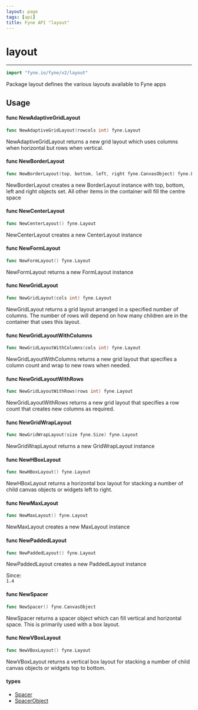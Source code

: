 ```yaml
---
layout: page
tags: [api]
title: Fyne API "layout"
---
```


# layout
---
```go
import "fyne.io/fyne/v2/layout"
```

Package layout defines the various layouts available to Fyne apps

## Usage

#### func  NewAdaptiveGridLayout

```go
func NewAdaptiveGridLayout(rowcols int) fyne.Layout
```
NewAdaptiveGridLayout returns a new grid layout which uses columns when horizontal but rows when vertical.

#### func  NewBorderLayout

```go
func NewBorderLayout(top, bottom, left, right fyne.CanvasObject) fyne.Layout
```
NewBorderLayout creates a new BorderLayout instance with top, bottom, left and right objects set. All other items in the container will fill the centre space

#### func  NewCenterLayout

```go
func NewCenterLayout() fyne.Layout
```
NewCenterLayout creates a new CenterLayout instance

#### func  NewFormLayout

```go
func NewFormLayout() fyne.Layout
```
NewFormLayout returns a new FormLayout instance

#### func  NewGridLayout

```go
func NewGridLayout(cols int) fyne.Layout
```
NewGridLayout returns a grid layout arranged in a specified number of columns. The number of rows will depend on how many children are in the container that uses this layout.

#### func  NewGridLayoutWithColumns

```go
func NewGridLayoutWithColumns(cols int) fyne.Layout
```
NewGridLayoutWithColumns returns a new grid layout that specifies a column count and wrap to new rows when needed.

#### func  NewGridLayoutWithRows

```go
func NewGridLayoutWithRows(rows int) fyne.Layout
```
NewGridLayoutWithRows returns a new grid layout that specifies a row count that creates new columns as required.

#### func  NewGridWrapLayout

```go
func NewGridWrapLayout(size fyne.Size) fyne.Layout
```
NewGridWrapLayout returns a new GridWrapLayout instance

#### func  NewHBoxLayout

```go
func NewHBoxLayout() fyne.Layout
```
NewHBoxLayout returns a horizontal box layout for stacking a number of child canvas objects or widgets left to right.

#### func  NewMaxLayout

```go
func NewMaxLayout() fyne.Layout
```
NewMaxLayout creates a new MaxLayout instance

#### func  NewPaddedLayout

```go
func NewPaddedLayout() fyne.Layout
```
NewPaddedLayout creates a new PaddedLayout instance


<div class="since">Since: <code>
1.4</code></div>

#### func  NewSpacer

```go
func NewSpacer() fyne.CanvasObject
```
NewSpacer returns a spacer object which can fill vertical and horizontal space. This is primarily used with a box layout.

#### func  NewVBoxLayout

```go
func NewVBoxLayout() fyne.Layout
```
NewVBoxLayout returns a vertical box layout for stacking a number of child canvas objects or widgets top to bottom.

#### types

 * [Spacer](spacer.html)
 * [SpacerObject](spacerobject.html)
